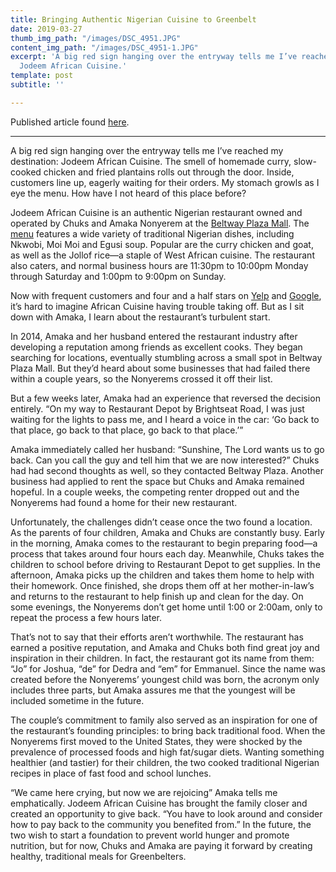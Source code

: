 ```yaml
---
title: Bringing Authentic Nigerian Cuisine to Greenbelt
date: 2019-03-27
thumb_img_path: "/images/DSC_4951.JPG"
content_img_path: "/images/DSC_4951-1.JPG"
excerpt: 'A big red sign hanging over the entryway tells me I’ve reached my destination:
  Jodeem African Cuisine.'
template: post
subtitle: ''

---
```

Published article found [here](https://www.greenbeltonline.org/bringing-authentic-nigerian-cuisine-to-greenbelt/).

***

A big red sign hanging over the entryway tells me I’ve reached my destination: Jodeem African Cuisine. The smell of homemade curry, slow-cooked chicken and fried plantains rolls out through the door. Inside, customers line up, eagerly waiting for their orders. My stomach growls as I eye the menu. How have I not heard of this place before?

Jodeem African Cuisine is an authentic Nigerian restaurant owned and operated by Chuks and Amaka Nonyerem at the [Beltway Plaza Mall](http://www.beltwayplazamall.com/). The [menu](https://www.yelp.com/biz_photos/jodeem-african-cuisine-greenbelt?select=cQsoUwp2AXaaRqNubfBisg) features a wide variety of traditional Nigerian dishes, including Nkwobi, Moi Moi and Egusi soup. Popular are the curry chicken and goat, as well as the Jollof rice—a staple of West African cuisine. The restaurant also caters, and normal business hours are 11:30pm to 10:00pm Monday through Saturday and 1:00pm to 9:00pm on Sunday.

Now with frequent customers and four and a half stars on [Yelp](https://www.yelp.com/biz/jodeem-african-cuisine-greenbelt) and [Google](https://www.google.com/search?client=firefox-b-1-d&q=jodeem+african+cuisine#lrd=0x89b7c3fc6ad9cce1:0x42c2cbdbdd389640,1,,,), it’s hard to imagine African Cuisine having trouble taking off. But as I sit down with Amaka, I learn about the restaurant’s turbulent start.

In 2014, Amaka and her husband entered the restaurant industry after developing a reputation among friends as excellent cooks. They began searching for locations, eventually stumbling across a small spot in Beltway Plaza Mall. But they’d heard about some businesses that had failed there within a couple years, so the Nonyerems crossed it off their list.

But a few weeks later, Amaka had an experience that reversed the decision entirely. “On my way to Restaurant Depot by Brightseat Road, I was just waiting for the lights to pass me, and I heard a voice in the car: ‘Go back to that place, go back to that place, go back to that place.’”

Amaka immediately called her husband: “Sunshine, The Lord wants us to go back. Can you call the guy and tell him that we are now interested?” Chuks had had second thoughts as well, so they contacted Beltway Plaza. Another business had applied to rent the space but Chuks and Amaka remained hopeful. In a couple weeks, the competing renter dropped out and the Nonyerems had found a home for their new restaurant.

Unfortunately, the challenges didn’t cease once the two found a location. As the parents of four children, Amaka and Chuks are constantly busy. Early in the morning, Amaka comes to the restaurant to begin preparing food—a process that takes around four hours each day. Meanwhile, Chuks takes the children to school before driving to Restaurant Depot to get supplies. In the afternoon, Amaka picks up the children and takes them home to help with their homework. Once finished, she drops them off at her mother-in-law’s and returns to the restaurant to help finish up and clean for the day. On some evenings, the Nonyerems don’t get home until 1:00 or 2:00am, only to repeat the process a few hours later.

That’s not to say that their efforts aren’t worthwhile. The restaurant has earned a positive reputation, and Amaka and Chuks both find great joy and inspiration in their children. In fact, the restaurant got its name from them: “Jo” for Joshua, “de” for Dedra and “em” for Emmanuel. Since the name was created before the Nonyerems’ youngest child was born, the acronym only includes three parts, but Amaka assures me that the youngest will be included sometime in the future.

The couple’s commitment to family also served as an inspiration for one of the restaurant’s founding principles: to bring back traditional food. When the Nonyerems first moved to the United States, they were shocked by the prevalence of processed foods and high fat/sugar diets. Wanting something healthier (and tastier) for their children, the two cooked traditional Nigerian recipes in place of fast food and school lunches.

“We came here crying, but now we are rejoicing” Amaka tells me emphatically. Jodeem African Cuisine has brought the family closer and created an opportunity to give back. “You have to look around and consider how to pay back to the community you benefited from.” In the future, the two wish to start a foundation to prevent world hunger and promote nutrition, but for now, Chuks and Amaka are paying it forward by creating healthy, traditional meals for Greenbelters.